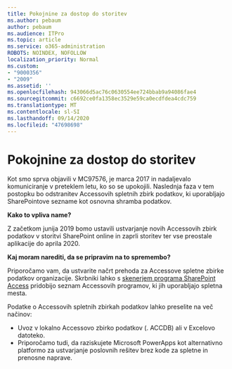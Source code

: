 ```yaml
---
title: Pokojnine za dostop do storitev
ms.author: pebaum
author: pebaum
ms.audience: ITPro
ms.topic: article
ms.service: o365-administration
ROBOTS: NOINDEX, NOFOLLOW
localization_priority: Normal
ms.custom:
- "9000356"
- "2009"
ms.assetid: ''
ms.openlocfilehash: 943066d5ac76c0630554ee724bbab9a94086fae4
ms.sourcegitcommit: c6692ce0fa1358ec3529e59ca0ecdfdea4cdc759
ms.translationtype: MT
ms.contentlocale: sl-SI
ms.lasthandoff: 09/14/2020
ms.locfileid: "47698698"
---
```

# <a name="access-services-retirement"></a>Pokojnine za dostop do storitev

Kot smo sprva objavili v MC97576, je marca 2017 in nadaljevalo komuniciranje v preteklem letu, ko so se upokojili. Naslednja faza v tem postopku bo odstranitev Accessovih spletnih zbirk podatkov, ki uporabljajo SharePointove sezname kot osnovna shramba podatkov.

**Kako to vpliva name?**

Z začetkom junija 2019 bomo ustavili ustvarjanje novih Accessovih zbirk podatkov v storitvi SharePoint online in zaprli storitev ter vse preostale aplikacije do aprila 2020.

**Kaj moram narediti, da se pripravim na to spremembo?**

Priporočamo vam, da ustvarite načrt prehoda za Accessove spletne zbirke podatkov organizacije. Skrbniki lahko s [skenerjem programa SharePoint Access](https://github.com/SharePoint/PnP-Tools/tree/master/Solutions/SharePoint.AccessApp.Scanner) pridobijo seznam Accessovih programov, ki jih uporabljajo spletna mesta.

Podatke o Accessovih spletnih zbirkah podatkov lahko preselite na več načinov:

- Uvoz v lokalno Accessovo zbirko podatkov (. ACCDB) ali v Excelovo datoteko.
- Priporočamo tudi, da raziskujete Microsoft PowerApps kot alternativno platformo za ustvarjanje poslovnih rešitev brez kode za spletne in prenosne naprave.